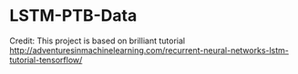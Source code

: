 # LSTM-PTB-Data
Credit:
This project is based on brilliant tutorial http://adventuresinmachinelearning.com/recurrent-neural-networks-lstm-tutorial-tensorflow/